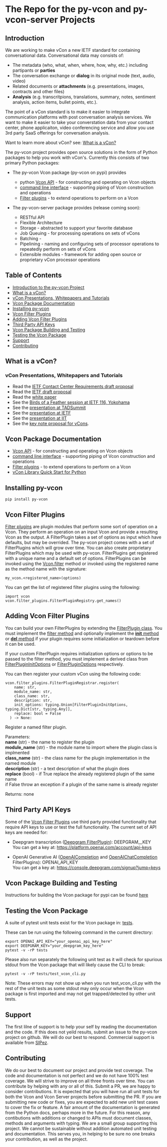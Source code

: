# The Repo for the py-vcon and py-vcon-server Projects

## Introduction

We are working to make vCon a new IETF standard for containing conversational data.  Conversational data may consists of:
 * The metadata (who, what, when, where, how, why, etc.) including partipants or **parties**
 * The conversation exchange or **dialog** in its original mode (text, audio, video)
 * Related documents or **attachments** (e.g. presentations, images, contracts and other files)
 * **Analysis** (e.g. transcritpions, translations, summary, notes, sentiment analysis, action items, bullet points, etc.).

The point of a vCon standard is to make it easier to integrate communication platforms with post conversation analysis services.
We want to make it easier to take your converstation data from your contact center, phone applicaiton, video conferencing service and allow you use 3rd party SaaS offerings for conversation analysis.

Want to learn more about vCon? see: [What is a vCon?](#what-is-a-vcon)

The py-vcon project provides open source solutions in the form of Python packages to help you work with vCon's.
Currently this consists of two primary Python packages:

 * The py-vcon Vcon package (py-vcon on pypi) provides
   * python [Vcon API](vcon/README.md) - for constructing and operating on Vcon objects
   * [command line interface](vcon/bin/README.md) - supporting piping of Vcon construction and operations
   * [Filter plugins](#vcon-filter-plugins) - to extend operations to perform on a Vcon

 * The py-vcon-server package provides (release coming soon):
   * RESTful API
   * Flexible Architecture
   * Storage - abstracted to support your favorite database
   * Job Queuing - for processing operations on sets of vCons
   * Batching - 
   * Pipelining - naming and configuring sets of processor operations to repeatedly perform on sets of vCons
   * Extensible modules - framework for adding open source or proprietary vCon processor operations

## Table of Contents

  + [Introduction to the py-vcon Project](#introduction-to-the-py-vcon-project)
  + [What is a vCon?](#what-is-a-vcon)
  + [vCon Presentations, Whitepapers and Tutorials](#vcon-presentations-whitepapers-and-tutorials)
  + [Vcon Package Documentation](#vcon-package-documentation)
  + [Installing py-vcon](#installing-py-vcon)
  + [Vcon Filter Plugins](#vcon-filter-plugins)
  + [Adding Vcon Filter Plugins](#adding-vcon-filter-plugins)
  + [Third Party API Keys](#third-party-api-keys)
  + [Vcon Package Building and Testing](#vcon-package-building-and-testing)
  + [Testing the Vcon Package](#testing-the-vcon-package)
  + [Support](#Support)
  + [Contributing](#contributing)

## What is a vCon?

### vCon Presentations, Whitepapers and Tutorials

 * Read the [IETF Contact Center Requirements draft proposal](https://datatracker.ietf.org/doc/draft-rosenberg-vcon-cc-usecases/)
 * Read the [IETF draft proposal](https://datatracker.ietf.org/doc/html/draft-petrie-vcon-01)
 * Read the [white paper](https://docs.google.com/document/d/1TV8j29knVoOJcZvMHVFDaan0OVfraH_-nrS5gW4-DEA/edit?usp=sharing)
 * See the [Birds of a Feather session at IETF 116, Yokohama](https://youtu.be/EF2OMbo6Qj4)
 * See the [presentation at TADSummit](https://youtu.be/ZBRJ6FcVblc)
 * See the [presentation at IETF](https://youtu.be/dJsPzZITr_g?t=243)
 * See the [presentation at IIT](https://youtu.be/s-pjgpBOQqc)
 * See the [key note proposal for vCons](https://blog.tadsummit.com/2021/12/08/strolid-keynote-vcons/).

## Vcon Package Documentation

  * [Vcon API](vcon/README.md) - for constructing and operating on Vcon objects
  * [command line interface](vcon/bin/README.md) - supporting piping of Vcon construction and operations
  * [Filter plugins](#vcon-filter-plugins) - to extend operations to perform on a Vcon
  * [vCon Library Quick Start for Python](https://github.com/vcon-dev/vcon/wiki/Library-Quick-Start)

## Installing py-vcon

    pip install py-vcon

## Vcon Filter Plugins

[Filter plugins](#vcon-filter-plugins) are plugin modules that perform some sort of operation on a Vcon.
They perform an operation on an input Vcon and provide a resulting Vcon as the output.
A FilterPlugin takes a set of options as input which have defaults, but may be overrided.
The py-vcon project comes with a set of FilterPlugins which will grow over time.
You can also create proprietary FilterPlugins which may be used with py-vcon.
FilterPlugins get registered with a unique name and a default set of options.
FilterPlugins can be invoked using the [Vcon.filter](vcon/README.md#filter) method or
invoked using the registered name as the method name with the signature:

    my_vcon.<registered_name>(options)

You can get the list of registered filter plugins using the following:

    import vcon
    vcon.filter_plugins.FilterPluginRegistry.get_names()

## Adding Vcon Filter Plugins

You can build your own FilterPlugins by extending the [FilterPlugin class](vcon/filter_plutins#vconfilter_pluginsfilterplugin).
You must implement the [filter method](vcon/filter_plugins#filterpluginfilter) and optionally implement the [__init__ method](vcon/filter_plugins#filterplugin__init__) or [__del__ method](vcon/filter_plugins#filterplugin__del__) if your plugin requires some initialization or teardown before it can be used.

If your custom FilterPlugin requires initialization options or options to be passed to the filter method, you must implement a derived class from [FilterPluginInitOptions](vcon/filter_plugins#vconfilter_pluginsfilterplugininitoptions) or [FilterPluginOptions](vcon/filter_plugins#vconfilter_pluginsfilterpluginoptions) respectively.

You can then register your custom vCon using the following code:

    vcon.filter_plugins.FilterPluginRegistrar.register(
        name: str,
        module_name: str,
        class_name: str,
        description: str,
        init_options: typing.Union[FilterPluginInitOptions, typing.Dict[str, typing.Any]],
        replace: bool = False
      ) -> None:

Register a named filter plugin.

Parameters:  
    **name** (str) - the name to register the plugin  
    **module_name** (str) - the module name to import where the plugin class is implmented  
    **class_name** (str) - the class name for the plugin implementation in the named module   
    **description** (str) - a text description of what the plugin does  
    **replace** (bool) - if True replace the already registered plugin of the same name  
                     if False throw an exception if a plugin of the same name is already register

Returns: none

## Third Party API Keys
Some of the [Vcon Filter Plugins](#Vcon-filter-plugins) use third party provided functionality that require API keys to use or test the full functionality.
The current set of API keys are needed for:

  * Deepgram transcription ([Deepgram FilterPlugin](vcon/filter_plugins/README.md#vconfilter_pluginsimpldeepgramdeepgram)): DEEPGRAM__KEY
  <br>You can get a key at: https://platform.openai.com/account/api-keys

  * OpenAI Generative AI ([OpenAICompletion](vcon/filter_plugins/README.md#vconfilter_pluginsimplopenaiopenaicompletion) and [OpenAIChatCompletion](vcon/filter_plugins/README.md#vconfilter_pluginsimplopenaiopenaichatcompletion) FilterPlugins): OPENAI_API_KEY
  <br>You can get a key at: https://console.deepgram.com/signup?jump=keys

## Vcon Package Building and Testing

Instructions for building the Vcon package for pypi can be found [here](BUILD.md)

## Testing the Vcon Package
A suite of pytest unit tests exist for the Vcon package in: [tests](tests).


These can be run using the following command in the current directory:

    export OPENAI_API_KEY="your_openai_api_key_here"
    export DEEPGRAM_KEY="your_deepgram_key_here"
    pytest -v -rP tests


Please also run separately the following unit test as it will check for spurious stdout from the Vcon package that will likely cause the CLI to break:

    pytest -v -rP tests/test_vcon_cli.py

Note: These errors may not show up when you run test_vcon_cli.py with the rest of the unit tests as some stdout may only occur when the Vcon package is first imported and may not get trapped/detected by other unit tests.


##  Support

The first lilne of support is to help your self by reading the documentation and the code.
If this does not yeild results, submit an issue to the py-vcon project on github.
We will do our best to respond.
Commercial support is available from [SIPez](http://www.sipez.com).

## Contributing

We do our best to document our project and provide test coverage.
The code and documentation is not perfect and we do not have 100% test coverage.
We will strive to improve on all three fronts over time.
You can contribute by helping with any or all of this.
Submit a PR, we are happy to consider contributions.
It is expected that you will have run all unit tests for both the Vcon and Vcon Server projects before submitting the PR.
If you are submitting new code or fixes, you are expected to add new unit test cases to cover the fix or feature.
A fair amount of the documentation is generated from the Python docs, perhaps more in the future.
For this reason, any contibutions with additions or changed to APIs must document classes, methods and arguments with typing.
We are a small group supporting this project.
We cannot be sustainable without addition automated unit testing and documentation.
This serves you, in helping to be sure no one breaks your contribution, as well as the project.

